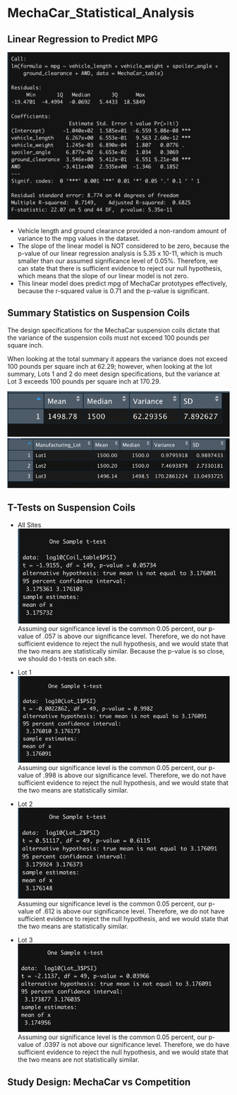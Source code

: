 # MechaCar_Statistical_Analysis

## Linear Regression to Predict MPG

![Summary](images/summary.png)

- Vehicle length and ground clearance provided a non-random amount of variance to the mpg values in the dataset.
- The slope of the linear model is NOT considered to be zero, because the p-value of our linear regression analysis is 5.35 x 10-11, which is much smaller than our assumed significance level of 0.05%. Therefore, we can state that there is sufficient evidence to reject our null hypothesis, which means that the slope of our linear model is not zero.
- This linear model does predict mpg of MechaCar prototypes effectively, because the r-squared value is 0.71 and the p-value is significant.

## Summary Statistics on Suspension Coils

The design specifications for the MechaCar suspension coils dictate that the variance of the suspension coils must not exceed 100 pounds per square inch. 

When looking at the total summary it appears the variance does not exceed 100 pounds per square inch at 62.29; however, when looking at the lot summary, Lots 1 and 2 do meet design specifications, but the variance at Lot 3 exceeds 100 pounds per square inch at 170.29. 

![Total_Summary](images/total_summary.png)
![Lot_Summary](images/lot_summary.png)

## T-Tests on Suspension Coils

- All Sites
![Plevel All Sites](images/plevel_all_sites.png)
Assuming our significance level is the common 0.05 percent, our p-value of .057 is above our significance level. Therefore, we do not have sufficient evidence to reject the null hypothesis, and we would state that the two means are statistically similar. Because the p-value is so close, we should do t-tests on each site.

- Lot 1
![Plevel Lot 1](images/Lot1.png)
Assuming our significance level is the common 0.05 percent, our p-value of .998 is above our significance level. Therefore, we do not have sufficient evidence to reject the null hypothesis, and we would state that the two means are statistically similar.

- Lot 2
![Plevel Lot 2](images/Lot2.png)
Assuming our significance level is the common 0.05 percent, our p-value of .612 is above our significance level. Therefore, we do not have sufficient evidence to reject the null hypothesis, and we would state that the two means are statistically similar.

- Lot 3
![Plevel Lot 3](images/Lot3.png)
Assuming our significance level is the common 0.05 percent, our p-value of .0397 is not above our significance level. Therefore, we do have sufficient evidence to reject the null hypothesis, and we would state that the two means are not statistically similar.

## Study Design: MechaCar vs Competition